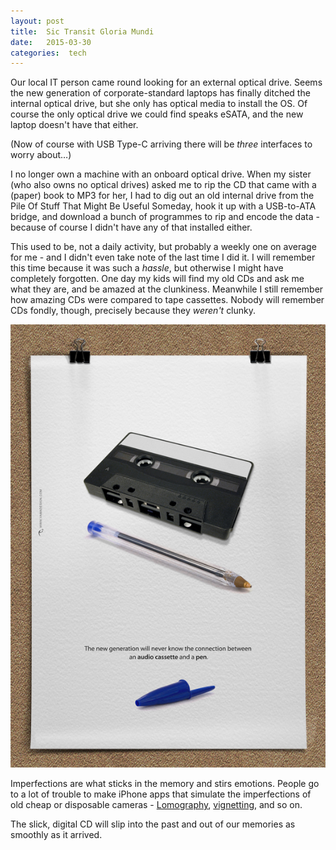 ```yaml
---
layout: post
title:  Sic Transit Gloria Mundi 
date:   2015-03-30 
categories:  tech 
---
```


Our local IT person came round looking for an external optical drive. Seems the new generation of corporate-standard laptops has finally ditched the internal optical drive, but she only has optical media to install the OS. Of course the only optical drive we could find speaks eSATA, and the new laptop doesn't have that either. 

(Now of course with USB Type-C arriving there will be *three* interfaces to worry about…) 

I no longer own a machine with an onboard optical drive. When my sister (who also owns no optical drives) asked me to rip the CD that came with a (paper) book to MP3 for her, I had to dig out an old internal drive from the Pile Of Stuff That Might Be Useful Someday, hook it up with a USB-to-ATA bridge, and download a bunch of programmes to rip and encode the data - because of course I didn't have any of that installed either. 

This used to be, not a daily activity, but probably a weekly one on average for me - and I didn't even take note of the last time I did it. I will remember this time because it was such a *hassle*, but otherwise I might have completely forgotten. One day my kids will find my old CDs and ask me what they are, and be amazed at the clunkiness. Meanwhile I still remember how amazing CDs were compared to tape cassettes. Nobody will remember CDs fondly, though, precisely because they *weren't* clunky. 

![](/images/unknown_filename.310.jpeg) 

Imperfections are what sticks in the memory and stirs emotions. People go to a lot of trouble to make iPhone apps that simulate the imperfections of old cheap or disposable cameras - [Lomography](http://en.wikipedia.org/wiki/Lomography "Lomography"), [vignetting](http://en.wikipedia.org/wiki/Vignetting "Vignetting"), and so on. 

The slick, digital CD will slip into the past and out of our memories as smoothly as it arrived.